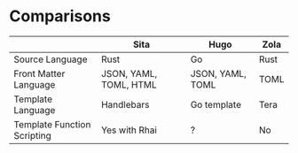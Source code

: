 # Comparisons

| | Sita | Hugo | Zola |
|-|-|-|-|
| Source Language | Rust | Go | Rust |
| Front Matter Language | JSON, YAML, TOML, HTML | JSON, YAML, TOML | TOML |
| Template Language | Handlebars | Go template | Tera |
| Template Function Scripting | Yes with Rhai | ? | No |
